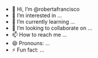 - 👋 Hi, I’m @robertafrancisco
- 👀 I’m interested in ...
- 🌱 I’m currently learning ...
- 💞️ I’m looking to collaborate on ...
- 📫 How to reach me ...
- 😄 Pronouns: ...
- ⚡ Fun fact: ...

<!---
robertafrancisco/robertafrancisco is a ✨ special ✨ repository because its `README.md` (this file) appears on your GitHub profile.
You can click the Preview link to take a look at your changes.
--->
